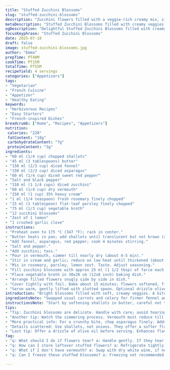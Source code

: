 ```yaml
---
title: "Stuffed Zucchini Blossoms"
slug: "stuffed-zucchini-blossoms"
description: "Zucchini flowers filled with a veggie-rich creamy mix, simmered with herbs, and softly baked. Carrots, celery, bell pepper, replaced with fennel and asparagus for sharpness and crunch. Reduced white wine swapped with vermouth. Garlic and lemon zest add a fresh twist. Simmered creamy filling thickened with heavy cream and fresh herbs, nestled in zucchini flowers, steamed lightly in broth with foil cover. Cook times adjusted slightly. Simple, veggie-forward, subtle herbal notes. No nuts, gluten or eggs involved."
metaDescription: "Stuffed Zucchini Blossoms filled with creamy veggies, herbs, and a twist of lemon zest. A delightfully refreshing dish for gatherings."
ogDescription: "Delightful Stuffed Zucchini Blossoms filled with creamy veggie filling, simmered in broth for a light and flavorful dish. Perfect for gatherings."
focusKeyphrase: "Stuffed Zucchini Blossoms"
date: 2025-07-18
draft: false
image: stuffed-zucchini-blossoms.jpg
author: "Emma"
prepTime: PT40M
cookTime: PT15M
totalTime: PT55M
recipeYield: 4 servings
categories: ["Appetizers"]
tags:
- "Vegetarian"
- "French Cuisine"
- "Appetizer"
- "Healthy Eating"
keywords:
- "Herbivorous Recipes"
- "Easy Starters"
- "French-inspired Dishes"
breadcrumb: ["Home", "Recipes", "Appetizers"]
nutrition: 
 calories: "220"
 fatContent: "18g"
 carbohydrateContent: "7g"
 proteinContent: "3g"
ingredients:
- "60 ml (1/4 cup) chopped shallots"
- "45 ml (3 tablespoons) butter"
- "150 ml (2/3 cup) diced fennel"
- "150 ml (2/3 cup) diced asparagus"
- "60 ml (1/4 cup) diced sweet red pepper"
- "Salt and black pepper"
- "310 ml (1 1/4 cups) diced zucchini"
- "60 ml (1/4 cup) dry vermouth"
- "250 ml (1 cup) 35% heavy cream"
- "1 ml (1/4 teaspoon) fresh rosemary finely chopped"
- "15 ml (1 tablespoon) flat-leaf parsley finely chopped"
- "75 ml (1/3 cup) vegetable broth"
- "12 zucchini blossoms"
- "Zest of 1 lemon"
- "1 crushed garlic clove"
instructions:
- "Preheat oven to 175 °C (347 °F); rack in center."
- "Butter heats in pan; add shallots until translucent but not brown (about 3 minutes)."
- "Add fennel, asparagus, red pepper; cook 4 minutes stirring."
- "Salt and pepper."
- "Add zucchini; toss."
- "Pour in vermouth, simmer till nearly dry (about 4-5 min)."
- "Stir in cream and garlic; reduce on low heat until thickened (about 6 minutes)."
- "Mix in rosemary, parsley, lemon zest. Taste. Adjust seasoning."
- "Fill zucchini blossoms with approx 25 ml (1 1/2 tbsp) of farce each. Twist petals to close."
- "Place vegetable broth in 30x20 cm (12x8 inch) baking dish."
- "Arrange filled flowers snugly side by side in dish."
- "Cover tightly with foil. Bake about 15 minutes; flowers softened, filling set, broth lightly steaming."
- "Serve warm, gently lifted with slotted spoon. Optional drizzle olive oil or sprinkle more parsley."
introduction: "Bright blossoms filled with soft, creamy veggies. A kitchen hum of butter and shallots, mingling scents of fennel sharpness and fresh herbs. Not just zucchini, but a crunchy woodland of asparagus lurking inside. Lemon zest sneaks in, a surprise twist. Dry vermouth replaces plain white wine, adding depth. Simmer till thick, then fold into fragile petals. Cook covered in broth, steam trapped under foil, flowers tender, filling rich. Simple elements shifted around, cook times tweaked, a subtle shuffle of flavors and textures. Light, herbaceous, a touch unexpected. No fuss. Pure veg. No nuts, gluten, eggs. Good for gatherings, light starters. Eat freshly baked, warm, gentle. No sauce needed. Just blossoms and filling, easy elegance."
ingredientsNote: "Swapped usual carrots and celery for firmer fennel and fresh asparagus for some crunch within softness. Red pepper remains for sweetness and color. Butter carries richness alongside cream, which thickens and binds. Shallots not onions, offering subtle sharpness. Vermouth replaces white wine—drier, intense aroma, less sweet. Garlic and lemon zest added here for a green brightness twist, cutting into creaminess, lifting depths. Broth is vegetable-based, keeping vegetarian-friendly, and acts to steam-cook flowers gently. Fresh herbs essential: rosemary woody, parsley fresh, lemon zest crisp. All ingredients balanced; color, texture, flavor combined evenly inside delicate petals."
instructionsNote: "Start by softening shallots in butter, careful not to brown or burn. Add diced fennel, asparagus, bell pepper; stir often. Season early to build layers inside. Add diced zucchini late—delicate, needs brief cooking. Deglaze with vermouth, reduce closely; purpose to concentrate flavors and evaporate alcohol. Pour cream and garlic next, reduce until velvety, thick. Incorporate herbs and lemon zest after heat off to keep fresh notes alive. Spoon farce gently into zucchini flower cups, avoid tearing petals. Twist petal ends lightly sealing filling inside yet airy. Arrange flowers side by side in shallow baking dish with broth bottom—not swimming. Cover with foil to trap steam. Bake about 15 minutes; avoid drying out flowers. Remove covered carefully; serve warm immediately, preserves texture and subtle fragrancies."
tips:
- "Tip: Zucchini blossoms are delicate. Handle with care; avoid tearing petals. Twist ends lightly to seal filling. Keep filling airy yet snug. Even cooking needed."
- "Another tip: Watch the simmering process. Vermouth must reduce till nearly dry. Concentrate flavors. Avoid watery filling. Timing important. Herbs added last for freshness."
- "More practical info: For a crunchy bite, chop asparagus finely. Adds texture inside. Substitute with peas or green beans for variation. Broth should not drown flowers."
- "Details scattered: Use shallots, not onions. They offer a softer flavor profile. Butter enriches creaminess. Keep broth at the bottom, not soaking. Oven setting crucial."
- "Last tip: Offer a drizzle of olive oil before serving. Enhances flavor but optional. Fresh parsley as garnish lightens dish visually. Serve warm. Best enjoyed fresh."
faq:
- "q: What should I do if flowers tear? a: Handle gently. If they tear, use a small spoon to fill. Avoid overstuffing. Can create folds to seal. Keep petals together."
- "q: How can I store leftover stuffed flowers? a: Refrigerate tightly covered. Use within two days. Can reheat in oven covered. Avoid microwave, makes soggy. Careful not to dry."
- "q: What if I don't have vermouth? a: Swap with dry white wine, if needed. Apple cider vinegar also works for acidity. Adjust seasoning to enhance flavor balance."
- "q: Can I freeze these stuffed blossoms? a: Freezing not recommended. Flowers lose texture when thawed. Best enjoyed fresh. If freezing, chill filling separately first."

---
```

